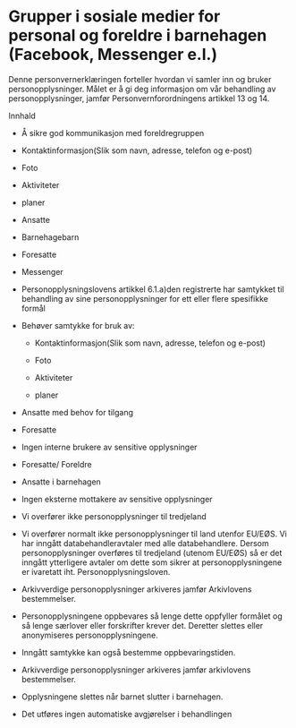 # Grupper i sosiale medier for personal og foreldre i barnehagen (Facebook, Messenger e.l.)


  

Denne personvernerklæringen forteller hvordan vi samler inn og bruker personopplysninger. Målet er å gi deg informasjon om vår behandling av personopplysninger, jamfør Personvernforordningens artikkel 13 og 14.

  

Innhald

*   Å sikre god kommunikasjon med foreldregruppen  
    
*   Kontaktinformasjon(Slik som navn, adresse, telefon og e-post)  
    
*   Foto  
    
*   Aktiviteter  
    
*   planer  
    
*   Ansatte  
    
*   Barnehagebarn  
    
*   Foresatte  
    
*   Messenger  
    
*   Personopplysningslovens artikkel 6.1.a)den registrerte har samtykket til behandling av sine personopplysninger for ett eller flere spesifikke formål  
    
*   Behøver samtykke for bruk av:  
    
    *   Kontaktinformasjon(Slik som navn, adresse, telefon og e-post)
    
    *   Foto
    
    *   Aktiviteter
    
    *   planer
    
*   Ansatte med behov for tilgang  
    
*   Foresatte  
    
*   Ingen interne brukere av sensitive opplysninger  
    
*   Foresatte/ Foreldre  
    
*   Ansatte i barnehagen  
    
*   Ingen eksterne mottakere av sensitive opplysninger  
    
*   Vi overfører ikke personopplysninger til tredjeland  
    
*   Vi overfører normalt ikke personopplysninger til land utenfor EU/EØS. Vi har inngått databehandleravtaler med alle databehandlere. Dersom personopplysninger overføres til tredjeland (utenom EU/EØS) så er det inngått ytterligere avtaler om dette som sikrer at personopplysningene er ivaretatt iht. Personopplysningsloven.  
    
*   Arkivverdige personopplysninger arkiveres jamfør Arkivlovens bestemmelser.  
    
*   Personopplysningene oppbevares så lenge dette oppfyller formålet og så lenge særlover eller forskrifter krever det. Deretter slettes eller anonymiseres personopplysningene.  
    
*   Inngått samtykke kan også bestemme oppbevaringstiden.  
    
*   Arkivverdige personopplysninger arkiveres jamfør arkivlovens bestemmelser.  
    
*   Opplysningene slettes når barnet slutter i barnehagen.  
    
*   Det utføres ingen automatiske avgjørelser i behandlingen